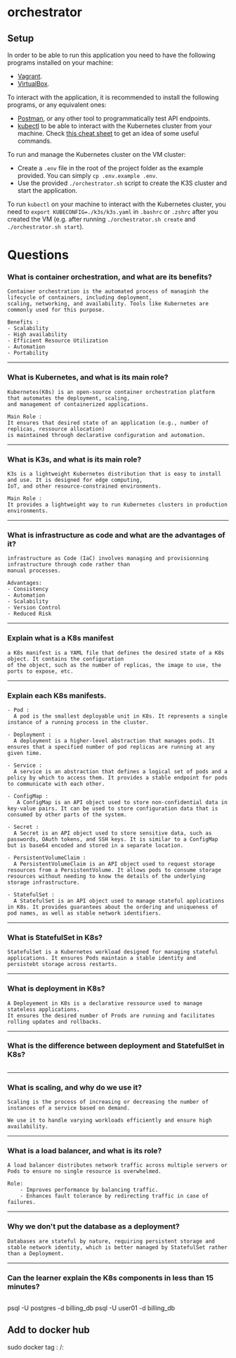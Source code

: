 # orchestrator

## Setup

In order to be able to run this application you need to have the following
programs installed on your machine:

- [Vagrant](https://developer.hashicorp.com/vagrant/docs/installation).
- [VirtualBox](https://www.virtualbox.org/wiki/Downloads).

To interact with the application, it is recommended to install the following
programs, or any equivalent ones:

- [Postman](https://www.postman.com/downloads/), or any other tool to
  programmatically test API endpoints.
- [kubectl](https://kubernetes.io/docs/tasks/tools/#kubectl) to be able to
  interact with the Kubernetes cluster from your machine. Check [this cheat
  sheet](https://kubernetes.io/docs/reference/kubectl/cheatsheet/) to get an
  idea of some useful commands.

To run and manage the Kubernetes cluster on the VM cluster:
- Create a `.env` file in the root of the project folder as the example
  provided. You can simply `cp .env.example .env`.
- Use the provided `./orchestrator.sh` script to create the K3S cluster and
  start the application.

To run `kubectl` on your machine to interact with the Kubernetes cluster, you
need to `export KUBECONFIG=./k3s/k3s.yaml` in `.bashrc` or `.zshrc` after you created the VM (e.g. after
running `./orchestrator.sh create` and `./orchestrator.sh start`).


# Questions
### What is container orchestration, and what are its benefits?
```
Container orchestration is the automated process of managinh the lifecycle of containers, including deployment, 
scaling, networking, and availability. Tools like Kubernetes are commonly used for this purpose.

Benefits :
- Scalability 
- High availability
- Efficient Resource Utilization
- Automation
- Portability
```
---

### What is Kubernetes, and what is its main role?
```
Kubernetes(K8s) is an open-source container orchestration platform that automates the deployment, scaling, 
and management of containerized applications.

Main Role :
It ensures that desired state of an application (e.g., number of replicas, ressource allocation)
is maintained through declarative configuration and automation.
```
---
### What is K3s, and what is its main role?
```
K3s is a lightweight Kubernetes distribution that is easy to install and use. It is designed for edge computing,
IoT, and other resource-constrained environments.

Main Role :
It provides a lightweight way to run Kubernetes clusters in production environments.
```
---
### What is infrastructure as code and what are the advantages of it?
```
infrastructure as Code (IaC) involves managing and provisionning infrastructure through code rather than
manual processes.

Advantages:
- Consistency
- Automation
- Scalability
- Version Control
- Reduced Risk
```
---
### Explain what is a K8s manifest
```
a K8s manifest is a YAML file that defines the desired state of a K8s object. It contains the configuration
of the object, such as the number of replicas, the image to use, the ports to expose, etc.
```
---
### Explain each K8s manifests.
```
- Pod : 
  A pod is the smallest deployable unit in K8s. It represents a single instance of a running process in the cluster.

- Deployment : 
  A deployment is a higher-level abstraction that manages pods. It ensures that a specified number of pod replicas are running at any given time.

- Service : 
  A service is an abstraction that defines a logical set of pods and a policy by which to access them. It provides a stable endpoint for pods to communicate with each other.

- ConfigMap :
   A ConfigMap is an API object used to store non-confidential data in key-value pairs. It can be used to store configuration data that is consumed by other parts of the system.

- Secret : 
  A Secret is an API object used to store sensitive data, such as passwords, OAuth tokens, and SSH keys. It is similar to a ConfigMap but is base64 encoded and stored in a separate location.

- PersistentVolumeClaim : 
  A PersistentVolumeClaim is an API object used to request storage resources from a PersistentVolume. It allows pods to consume storage resources without needing to know the details of the underlying storage infrastructure.

- StatefulSet :   
  A StatefulSet is an API object used to manage stateful applications in K8s. It provides guarantees about the ordering and uniqueness of pod names, as well as stable network identifiers.
```
---
### What is StatefulSet in K8s?
```
StatefulSet is a Kubernetes workload designed for managing stateful applications. It ensures Pods maintain a stable identity and persistebt storage across restarts.
```
---
### What is deployment in K8s?
```
A Deployement in K8s is a declarative ressource used to manage stateless applications.
It ensures the desired number of Prods are running and facilitates rolling updates and rollbacks.
```
---
### What is the difference between deployment and StatefulSet in K8s?
```

```
---
### What is scaling, and why do we use it?
```
Scaling is the process of increasing or decreasing the number of instances of a service based on demand.

We use it to handle varying workloads efficiently and ensure high availability.
```
---
### What is a load balancer, and what is its role?
```
A load balancer distributes network traffic across multiple servers or Pods to ensure no single resource is overwhelmed.

Role:
	- Improves performance by balancing traffic.
	- Enhances fault tolerance by redirecting traffic in case of failures.
```
---
### Why we don't put the database as a deployment?
```
Databases are stateful by nature, requiring persistent storage and stable network identity, which is better managed by StatefulSet rather than a Deployment.
```
---
### Can the learner explain the K8s components in less than 15 minutes?
```
```

psql -U postgres -d billing_db
psql -U user01 -d billing_db

## Add to docker hub
sudo docker tag <name-of-repo>:<tag> <userdocker>/<choose-name-image>:<tag>